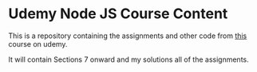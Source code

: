 # Udemy Node JS Course Content
This is a repository containing the assignments and other code from [this](https://www.udemy.com/course/nodejs-the-complete-guide/) course on udemy.

It will contain Sections 7 onward and my solutions all of the assignments.  